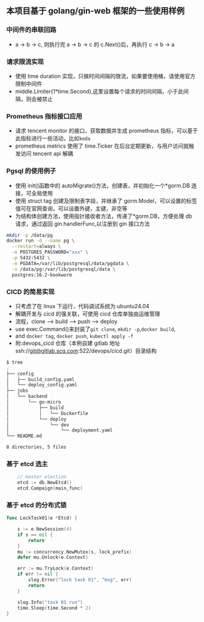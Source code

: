 ## 本项目基于 golang/gin-web 框架的一些使用样例

### 中间件的串联回路

- a -> b -> c, 则执行完 a -> b -> c 的 c.Next()后，再执行 c -> b -> a

### 请求限流实现

- 使用 time duration 实现，只做时间间隔的限流，如果要使用桶，请使用官方限制中间件
- middle.Limiter(1\*time.Second),这里设置每个请求的时间间隔，小于此间隔，则会被禁止

### Prometheus 指标接口应用

- 请求 tencent monitor 的接口，获取数据并生成 prometheus 指标，可以基于此指标进行一些活动，比如`keda`
- prometheus metrics 使用了 time.Ticker 在后台定期更新，与用户访问就触发访问 tencent api 解耦

### Pgsql 的使用例子

- 使用 init()函数中的 autoMigrate()方法，创建表，并初始化一个\*gorm.DB 连接，可全局使用
- 使用 struct tag 创建及限制表字段，并继承了 gorm.Model，可以设置的标签值可在官网查询，可以设置外键，主键，非空等
- 为结构体创建方法，使用指针接收者方法，传递了\*gorm.DB，方便处理 db 请求，通过返回 gin.handlerFunc,以注册到 gin 接口方法

```bash
mkdir -p /data/pg
docker run -d --name pg \
  --restart=always \
  -e POSTGRES_PASSWORD="xxx" \
  -p 5432:5432 \
  -e PGDATA=/var/lib/postgresql/data/pgdata \
  -v /data/pg:/var/lib/postgresql/data \
  postgres:16.2-bookworm
```

### CICD 的简易实现

- 只考虑了在 linux 下运行，代码调试系统为 ubuntu24.04
- 解耦开发与 cicd 的强关联，可使用 cicd 仓库单独由运维管理
- 流程，clone --> build --> push --> deploy
- use exec.Command()来封装了`git clone`, `mkdir -p`,`docker build`,
- and `docker tag`, `docker push`, `kubectl apply -f`
- 附:devops_cicd 仓库（本例自建 gitlab 地址 ssh://git@gitlab.scq.com:522/devops/cicd.git）目录结构

```bash
$ tree
.
├── config
│   ├── build_config.yaml
│   └── deploy_config.yaml
├── jobs
│   └── backend
│       └── go-micro
│           ├── build
│           │   └── Dockerfile
│           └── deploy
│               └── dev
│                   └── deployment.yaml
└── README.md

8 directories, 5 files
```

### 基于 etcd 选主

```go
	// master election
	etcd := db.NewEtcd()
	etcd.Campaign(main_func)

```

### 基于 etcd 的分布式锁

```go
func LockTask01(e *Etcd) {

	s := e.NewSession(4)
	if s == nil {
		return
	}
	mu := concurrency.NewMutex(s, lock_prefix)
	defer mu.Unlock(e.Context)

	err := mu.TryLock(e.Context)
	if err != nil {
		slog.Error("lock task 01", "msg", err)
		return
	}

	slog.Info("task 01 run")
	time.Sleep(time.Second * 2)
}
```
